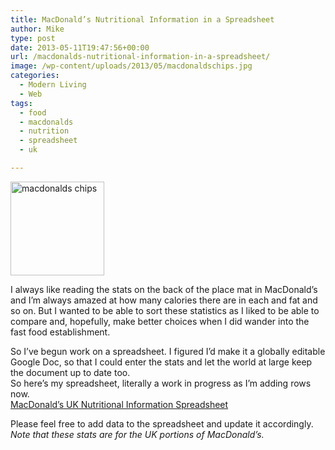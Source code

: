 ```yaml
---
title: MacDonald’s Nutritional Information in a Spreadsheet
author: Mike
type: post
date: 2013-05-11T19:47:56+00:00
url: /macdonalds-nutritional-information-in-a-spreadsheet/
image: /wp-content/uploads/2013/05/macdonaldschips.jpg
categories:
  - Modern Living
  - Web
tags:
  - food
  - macdonalds
  - nutrition
  - spreadsheet
  - uk

---
```

[<img loading="lazy" class="aligncenter size-thumbnail wp-image-209" alt="macdonalds chips" src="http://mikedixson.com/wp-content/uploads/2013/05/macdonaldschips-150x150.jpg" width="150" height="150" />][1]

I always like reading the stats on the back of the place mat in MacDonald&#8217;s and I&#8217;m always amazed at how many calories there are in each and fat and so on. But I wanted to be able to sort these statistics as I liked to be able to compare and, hopefully, make better choices when I did wander into the fast food establishment.

So I&#8217;ve begun work on a spreadsheet. I figured I&#8217;d make it a globally editable Google Doc, so that I could enter the stats and let the world at large keep the document up to date too.  
So here&#8217;s my spreadsheet, literally a work in progress as I&#8217;m adding rows now.  
<a title="MacDonald's UK Nutritional Information Spreadsheet" href="https://docs.google.com/spreadsheet/ccc?key=0AmAy4C-fRammdFJtQ0MtRHMtbEdoZGprNnM2X1dzTlE&usp=sharing" target="_blank" rel="noopener">MacDonald&#8217;s UK Nutritional Information Spreadsheet</a>

Please feel free to add data to the spreadsheet and update it accordingly. _Note that these stats are for the UK portions of MacDonald&#8217;s._

&nbsp;

 [1]: /wp-content/uploads/2013/05/macdonaldschips.jpg